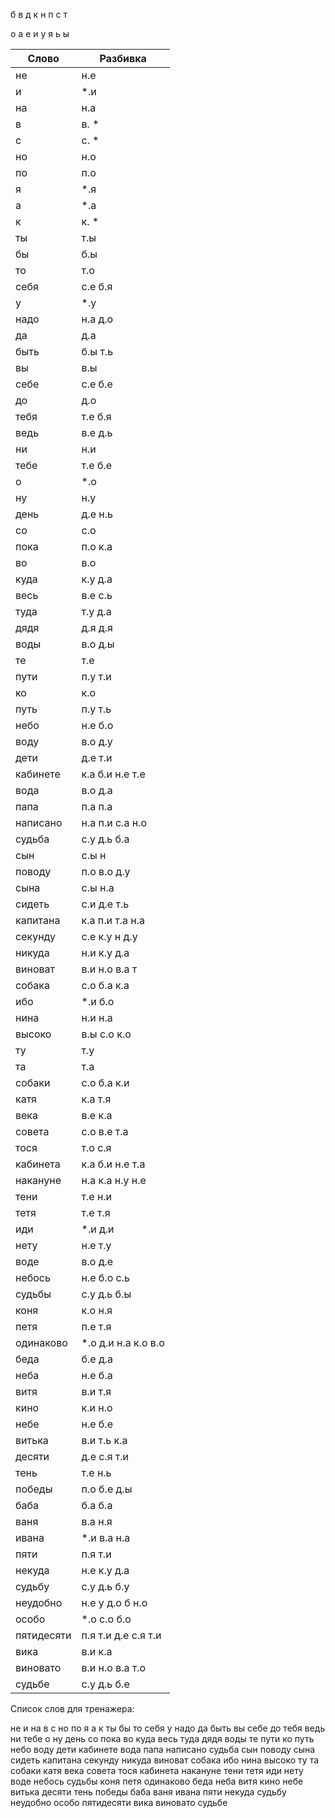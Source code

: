 
б
в
д
к
н
п
с
т

о
а
е
и
у
я
ь
ы

| Слово | Разбивка |
| --- | --- |
| не | н.е | 
| и |  \*.и | 
| на | н.а | 
| в | в. \* | 
| с | с. \* | 
| но | н.о | 
| по | п.о | 
| я |  \*.я | 
| а |  \*.а | 
| к | к. \* | 
| ты | т.ы | 
| бы | б.ы | 
| то | т.о | 
| себя | с.е б.я | 
| у |  \*.у | 
| надо | н.а д.о | 
| да | д.а | 
| быть | б.ы т.ь | 
| вы | в.ы | 
| себе | с.е б.е | 
| до | д.о | 
| тебя | т.е б.я | 
| ведь | в.е д.ь | 
| ни | н.и | 
| тебе | т.е б.е | 
| о |  \*.о | 
| ну | н.у | 
| день | д.е н.ь | 
| со | с.о | 
| пока | п.о к.а | 
| во | в.о | 
| куда | к.у д.а | 
| весь | в.е с.ь | 
| туда | т.у д.а | 
| дядя | д.я д.я | 
| воды | в.о д.ы | 
| те | т.е | 
| пути | п.у т.и | 
| ко | к.о | 
| путь | п.у т.ь | 
| небо | н.е б.о | 
| воду | в.о д.у | 
| дети | д.е т.и | 
| кабинете | к.а б.и н.е т.е | 
| вода | в.о д.а | 
| папа | п.а п.а | 
| написано | н.а п.и с.а н.о | 
| судьба | с.у д.ь б.а | 
| сын | с.ы н | 
| поводу | п.о в.о д.у | 
| сына | с.ы н.а | 
| сидеть | с.и д.е т.ь | 
| капитана | к.а п.и т.а н.а | 
| секунду | с.е к.у н д.у | 
| никуда | н.и к.у д.а | 
| виноват | в.и н.о в.а т | 
| собака | с.о б.а к.а | 
| ибо |  \*.и б.о | 
| нина | н.и н.а | 
| высоко | в.ы с.о к.о | 
| ту | т.у | 
| та | т.а | 
| собаки | с.о б.а к.и | 
| катя | к.а т.я | 
| века | в.е к.а | 
| совета | с.о в.е т.а | 
| тося | т.о с.я | 
| кабинета | к.а б.и н.е т.а | 
| накануне | н.а к.а н.у н.е | 
| тени | т.е н.и | 
| тетя | т.е т.я | 
| иди |  \*.и д.и | 
| нету | н.е т.у | 
| воде | в.о д.е | 
| небось | н.е б.о с.ь | 
| судьбы | с.у д.ь б.ы | 
| коня | к.о н.я | 
| петя | п.е т.я | 
| одинаково |  \*.о д.и н.а к.о в.о | 
| беда | б.е д.а | 
| неба | н.е б.а | 
| витя | в.и т.я | 
| кино | к.и н.о | 
| небе | н.е б.е | 
| витька | в.и т.ь к.а | 
| десяти | д.е с.я т.и | 
| тень | т.е н.ь | 
| победы | п.о б.е д.ы | 
| баба | б.а б.а | 
| ваня | в.а н.я | 
| ивана |  \*.и в.а н.а | 
| пяти | п.я т.и | 
| некуда | н.е к.у д.а | 
| судьбу | с.у д.ь б.у | 
| неудобно | н.е у д.о б н.о | 
| особо |  \*.о с.о б.о | 
| пятидесяти | п.я т.и д.е с.я т.и | 
| вика | в.и к.а | 
| виновато | в.и н.о в.а т.о | 
| судьбе | с.у д.ь б.е | 

Список слов для тренажера:

не и на в с но по я а к ты бы то себя у надо да быть вы себе до тебя ведь ни тебе о ну день со пока во куда весь туда дядя воды те пути ко путь небо воду дети кабинете вода папа написано судьба сын поводу сына сидеть капитана секунду никуда виноват собака ибо нина высоко ту та собаки катя века совета тося кабинета накануне тени тетя иди нету воде небось судьбы коня петя одинаково беда неба витя кино небе витька десяти тень победы баба ваня ивана пяти некуда судьбу неудобно особо пятидесяти вика виновато судьбе
